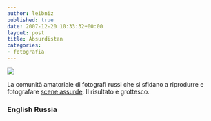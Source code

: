 ```yaml
---
author: leibniz
published: true
date: 2007-12-20 10:33:32+00:00
layout: post
title: Absurdistan
categories:
- fotografia
---
```


![](http://englishrussia.com/images/encounter_shock/6.jpg)

La comunità amatoriale di fotografi russi che si sfidano a riprodurre e fotografare [scene assurde](http://englishrussia.com/?p=1691). Il risultato è grottesco.


### English Russia
